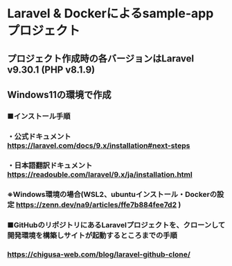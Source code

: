 # Laravel & Dockerによるsample-appプロジェクト
## プロジェクト作成時の各バージョンはLaravel v9.30.1 (PHP v8.1.9)
## Windows11の環境で作成
### ■インストール手順
### ・公式ドキュメント https://laravel.com/docs/9.x/installation#next-steps
### ・日本語翻訳ドキュメント https://readouble.com/laravel/9.x/ja/installation.html
###   ※Windows環境の場合(WSL2、ubuntuインストール・Dockerの設定 https://zenn.dev/na9/articles/ffe7b884fee7d2 )
###
### ■GitHubのリポジトリにあるLaravelプロジェクトを、クローンして開発環境を構築しサイトが起動するところまでの手順
###  https://chigusa-web.com/blog/laravel-github-clone/

